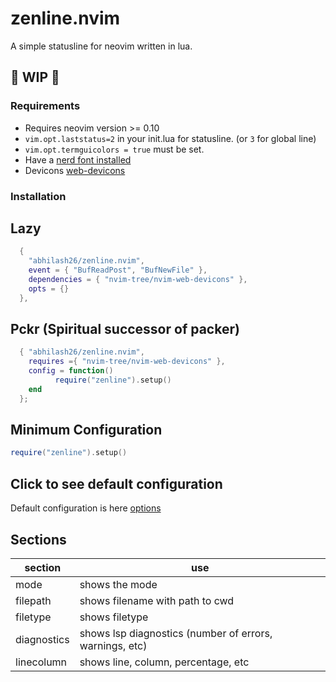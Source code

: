 # zenline.nvim
A simple statusline for neovim written in lua.

## 🚧 WIP 🚧

### Requirements
* Requires neovim version >= 0.10
* `vim.opt.laststatus=2` in your init.lua for statusline. (or `3` for global line)
* `vim.opt.termguicolors = true` must be set.
* Have a [nerd font installed](https://www.nerdfonts.com/font-downloads)
* Devicons [web-devicons](https://github.com/nvim-tree/nvim-web-devicons)

### Installation

## Lazy
```lua
  {
    "abhilash26/zenline.nvim",
    event = { "BufReadPost", "BufNewFile" },
    dependencies = { "nvim-tree/nvim-web-devicons" },
    opts = {}
  },
```
## Pckr (Spiritual successor of packer)
```lua
  { "abhilash26/zenline.nvim",
    requires ={ "nvim-tree/nvim-web-devicons" },
    config = function()
          require("zenline").setup()
    end
  };
```
## Minimum Configuration
```lua
require("zenline").setup()
```
 ## Click to see default configuration
 Default configuration is here [options](https://github.com/abhilash26/zenline.nvim/blob/main/lua/zenline/default_options.lua)


 ## Sections

 | section | use |
 |---------|-----|
 | mode         | shows the mode |
 | filepath     | shows filename with path to cwd |
 | filetype     | shows filetype |
 | diagnostics  | shows lsp diagnostics (number of errors, warnings, etc) |
 | linecolumn   | shows line, column, percentage, etc |
